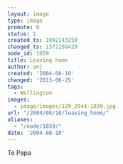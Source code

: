 ```yaml
---
layout: image
type: image
promote: 0
status: 1
created_ts: 1092143250
changed_ts: 1372159429
node_id: 1039
title: Leaving home
author: anj
created: '2004-08-10'
changed: '2013-06-25'
tags:
  - Wellington
images:
  - image/images/129_2944-1039.jpg
url: "/2004/08/10/leaving_home/"
aliases:
  - "/node/1039/"
date: '2004-08-10'
---
```

Te Papa
